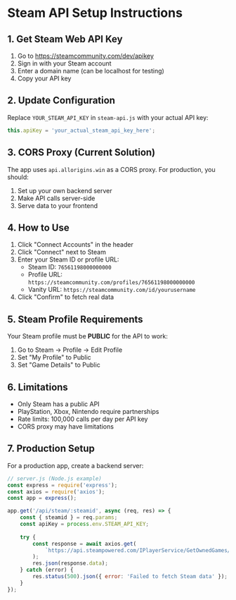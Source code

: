 # Steam API Setup Instructions

## 1. Get Steam Web API Key

1. Go to https://steamcommunity.com/dev/apikey
2. Sign in with your Steam account
3. Enter a domain name (can be localhost for testing)
4. Copy your API key

## 2. Update Configuration

Replace `YOUR_STEAM_API_KEY` in `steam-api.js` with your actual API key:

```javascript
this.apiKey = 'your_actual_steam_api_key_here';
```

## 3. CORS Proxy (Current Solution)

The app uses `api.allorigins.win` as a CORS proxy. For production, you should:

1. Set up your own backend server
2. Make API calls server-side
3. Serve data to your frontend

## 4. How to Use

1. Click "Connect Accounts" in the header
2. Click "Connect" next to Steam
3. Enter your Steam ID or profile URL:
   - Steam ID: `76561198000000000`
   - Profile URL: `https://steamcommunity.com/profiles/76561198000000000`
   - Vanity URL: `https://steamcommunity.com/id/yourusername`
4. Click "Confirm" to fetch real data

## 5. Steam Profile Requirements

Your Steam profile must be **PUBLIC** for the API to work:
1. Go to Steam → Profile → Edit Profile
2. Set "My Profile" to Public
3. Set "Game Details" to Public

## 6. Limitations

- Only Steam has a public API
- PlayStation, Xbox, Nintendo require partnerships
- Rate limits: 100,000 calls per day per API key
- CORS proxy may have limitations

## 7. Production Setup

For a production app, create a backend server:

```javascript
// server.js (Node.js example)
const express = require('express');
const axios = require('axios');
const app = express();

app.get('/api/steam/:steamid', async (req, res) => {
    const { steamid } = req.params;
    const apiKey = process.env.STEAM_API_KEY;
    
    try {
        const response = await axios.get(
            `https://api.steampowered.com/IPlayerService/GetOwnedGames/v0001/?key=${apiKey}&steamid=${steamid}&format=json`
        );
        res.json(response.data);
    } catch (error) {
        res.status(500).json({ error: 'Failed to fetch Steam data' });
    }
});
```